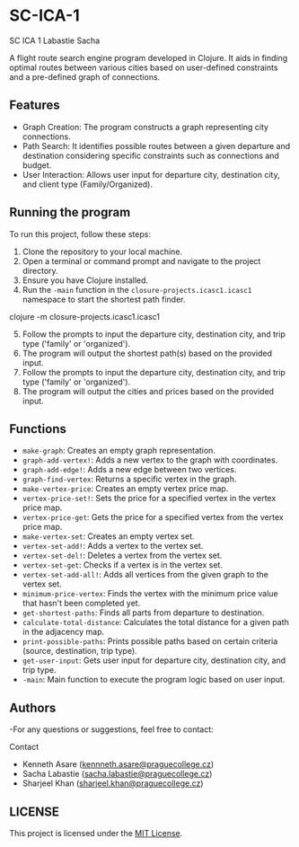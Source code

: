 # SC-ICA-1
SC ICA 1 Labastie Sacha

A  flight route search engine program developed in Clojure. It aids in finding optimal routes between various cities based on user-defined constraints and a pre-defined graph of connections.


## Features


- Graph Creation: The program constructs a graph representing city connections.
- Path Search: It identifies possible routes between a given departure and destination considering specific constraints such as connections and budget.
- User Interaction: Allows user input for departure city, destination city, and client type (Family/Organized).

## Running the program
To run this project, follow these steps:

1. Clone the repository to your local machine.
2. Open a terminal or command prompt and navigate to the project directory.
3. Ensure you have Clojure installed.
4. Run the `-main` function in the `closure-projects.icasc1.icasc1` namespace to start the shortest path finder.

clojure -m closure-projects.icasc1.icasc1

5. Follow the prompts to input the departure city, destination city, and trip type ('family' or 'organized').
6. The program will output the shortest path(s) based on the provided input.
5. Follow the prompts to input the departure city, destination city, and trip type ('family' or 'organized').
6. The program will output the cities and prices based on the provided input.

## Functions
- `make-graph`: Creates an empty graph representation.
- `graph-add-vertex!`: Adds a new vertex to the graph with coordinates.
- `graph-add-edge!`: Adds a new edge between two vertices.
- `graph-find-vertex`: Returns a specific vertex in the graph.
- `make-vertex-price`: Creates an empty vertex price map.
- `vertex-price-set!`: Sets the price for a specified vertex in the vertex price map.
- `vertex-price-get`: Gets the price for a specified vertex from the vertex price map.
- `make-vertex-set`: Creates an empty vertex set.
- `vertex-set-add!`: Adds a vertex to the vertex set.
- `vertex-set-del!`: Deletes a vertex from the vertex set.
- `vertex-set-get`: Checks if a vertex is in the vertex set.
- `vertex-set-add-all!`: Adds all vertices from the given graph to the vertex set.
- `minimum-price-vertex`: Finds the vertex with the minimum price value that hasn't been completed yet.
- `get-shortest-paths`: Finds all parts from departure to destination.
- `calculate-total-distance`: Calculates the total distance for a given path in the adjacency map.
- `print-possible-paths`: Prints possible paths based on certain criteria (source, destination, trip type).
- `get-user-input`: Gets user input for departure city, destination city, and trip type.
- `-main`: Main function to execute the program logic based on user input.
## Authors

-For any questions or suggestions, feel free to contact:

Contact

- Kenneth Asare (kennneth.asare@praguecollege.cz)
- Sacha Labastie (sacha.labastie@praguecollege.cz)
- Sharjeel Khan (sharjeel.khan@praguecollege.cz)

## LICENSE

This project is licensed under the [MIT License](LICENSE).
